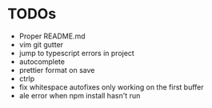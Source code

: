 # TODOs

- Proper README.md
- vim git gutter
- jump to typescript errors in project
- autocomplete
- prettier format on save
- ctrlp
- fix whitespace autofixes only working on the first buffer
- ale error when npm install hasn't run
